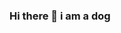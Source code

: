 ### Hi there 👋 i am a dog

<!--
**Dog-gamer124/Dog-gamer124** is a ✨ _special_ ✨ repository because its `README.md` (this file) appears on your GitHub profile. yes
 
Here are some ideas to get you started:

- 🔭 I’m currently working on ...
- 🌱 I’m currently learning ...
- 👯 I’m looking to collaborate on ...
- 🤔 I’m looking for help with ...
- 💬 Ask me about ...
- 📫 How to reach me: ...
- 😄 Pronouns: ...
- ⚡ Fun fact: ...
-->
